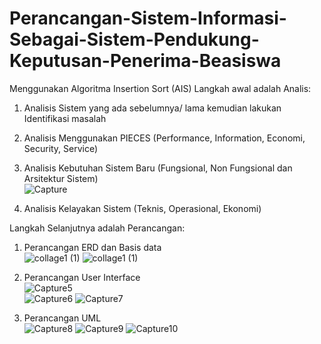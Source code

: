 # Perancangan-Sistem-Informasi-Sebagai-Sistem-Pendukung-Keputusan-Penerima-Beasiswa
Menggunakan Algoritma Insertion Sort (AIS)
Langkah awal adalah Analis:
1. Analisis Sistem yang ada sebelumnya/ lama kemudian lakukan Identifikasi masalah
2. Analisis Menggunakan PIECES (Performance, Information, Economi, Security, Service)
3. Analisis Kebutuhan Sistem Baru (Fungsional, Non Fungsional dan Arsitektur Sistem)<br>
![Capture](https://user-images.githubusercontent.com/55064831/66945005-80d9a600-f078-11e9-8c76-2aa38ff97ce9.PNG)

4. Analisis Kelayakan Sistem (Teknis, Operasional, Ekonomi)<br>

Langkah Selanjutnya adalah Perancangan:
1. Perancangan ERD dan Basis data<br>![collage1 (1)](https://user-images.githubusercontent.com/55064831/66947453-2131c980-f07d-11e9-9bc1-045e9ac5ff05.png)
![collage1 (1)](https://user-images.githubusercontent.com/55064831/66947453-2131c980-f07d-11e9-9bc1-045e9ac5ff05.png)<br>

3. Perancangan User Interface <br>
![Capture5](https://user-images.githubusercontent.com/55064831/66945453-46bcd400-f079-11e9-8de0-64be87190d92.PNG)<br>
![Capture6](https://user-images.githubusercontent.com/55064831/66945454-47556a80-f079-11e9-9e64-be04b367f1ab.PNG)
![Capture7](https://user-images.githubusercontent.com/55064831/66945455-47556a80-f079-11e9-9892-5f10aa425be7.PNG)<br>

4. Perancangan UML<br>
![Capture8](https://user-images.githubusercontent.com/55064831/66945458-47ee0100-f079-11e9-90e5-84ac06b30192.PNG)
![Capture9](https://user-images.githubusercontent.com/55064831/66945460-47ee0100-f079-11e9-8d59-4aacca4c18a0.PNG)
![Capture10](https://user-images.githubusercontent.com/55064831/66945461-47ee0100-f079-11e9-9006-69816488fdfa.PNG)
